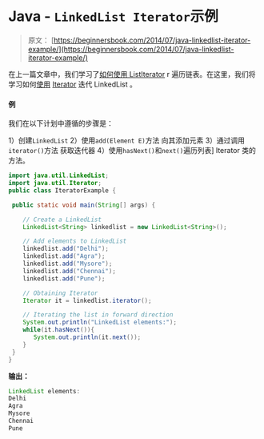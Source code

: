# Java - `LinkedList Iterator`示例

> 原文： [https://beginnersbook.com/2014/07/java-linkedlist-iterator-example/](https://beginnersbook.com/2014/07/java-linkedlist-iterator-example/)

在上一篇文章中，我们学习了[如何使用 ListIterator](https://beginnersbook.com/2014/07/java-linkedlist-listiterator-example/ "Java – LinkedList ListIterator example") r 遍历链表。在这里，我们将学习如何[使用](https://beginnersbook.com/2013/12/how-to-loop-linkedlist-in-java/ "How to loop LinkedList in Java") [Iterator](https://beginnersbook.com/2014/06/java-iterator-with-examples/ "Java Iterator with examples") 迭代 LinkedList 。

#### 例

我们在以下计划中遵循的步骤是：

1）创建`LinkedList`
2）使用`add(Element E)`方法
向其添加元素 3）通过调用`iterator()`方法
获取迭代器 4）使用`hasNext()`和`next()`遍历列表] Iterator 类的方法。

```java
import java.util.LinkedList;
import java.util.Iterator;
public class IteratorExample {

 public static void main(String[] args) {

    // Create a LinkedList
    LinkedList<String> linkedlist = new LinkedList<String>();

    // Add elements to LinkedList
    linkedlist.add("Delhi");
    linkedlist.add("Agra");
    linkedlist.add("Mysore");
    linkedlist.add("Chennai");
    linkedlist.add("Pune");

    // Obtaining Iterator
    Iterator it = linkedlist.iterator();

    // Iterating the list in forward direction
    System.out.println("LinkedList elements:");
    while(it.hasNext()){
       System.out.println(it.next());
    }
 }
}
```

**输出：**

```java
LinkedList elements:
Delhi
Agra
Mysore
Chennai
Pune
```
